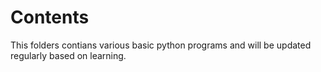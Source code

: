 # Contents
This folders contians various basic python programs and will be updated regularly based on learning. 
